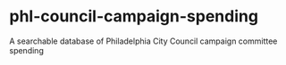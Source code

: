 phl-council-campaign-spending
=============================

A searchable database of Philadelphia City Council campaign committee spending
